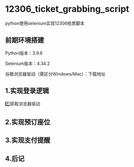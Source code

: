 # 12306_ticket_grabbing_script
python使用selenium实现12306抢票脚本

## 前期环境搭建

Python版本：3.9.6

Selenium版本：4.34.2

谷歌浏览器驱动（需区分Windows/Mac）：下载地址

## 1.实现登录逻辑

1️⃣获取浏览器驱动



## 2.实现预订座位



## 3.实现支付提醒

## 4.后记

